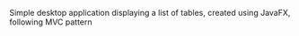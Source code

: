 Simple desktop application displaying a list of tables, created using JavaFX, following MVC pattern
